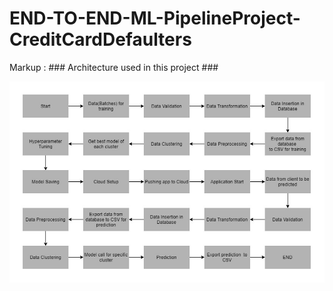 # END-TO-END-ML-PipelineProject-CreditCardDefaulters

Markup :  ### Architecture used in this project ###

![alt text](Project_Architecture.png)
